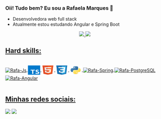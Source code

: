 ### Oii! Tudo bem? Eu sou a Rafaela Marques 👋

- Desenvolvedora web full stack
- Atualmente estou estudando Angular e Spring Boot

<div align="center">
  <a href="https://github.com/rmarques-s">
  <img height="150em" src="https://github-readme-stats.vercel.app/api?username=rmarques-s&show_icons=true&theme=jolly&include_all_commits=true&count_private=true"/>
  <img height="150em" src="https://github-readme-stats.vercel.app/api/top-langs/?username=rmarques-s&layout=compact&langs_count=7&theme=jolly"/>
</div>



  <h2 align="left"> Hard skills:</h2>  
<div style="display: inline_block"><br>
  <img align="center" alt="Rafa-Js" height="30" width="40" src="https://img.shields.io/badge/-Angular-00ECFF?logo=angular&logoColor=white&style=for-the-badge">
  <img align="center" alt="Rafa-Ts" height="30" width="40" src="https://raw.githubusercontent.com/devicons/devicon/master/icons/typescript/typescript-plain.svg">
  <img align="center" alt="Rafa-HTML" height="30" width="40" src="https://raw.githubusercontent.com/devicons/devicon/master/icons/html5/html5-original.svg">
  <img align="center" alt="Rafa-CSS" height="30" width="40" src="https://raw.githubusercontent.com/devicons/devicon/master/icons/css3/css3-original.svg">
  <img align="center" alt="Rafa-Python" height="30" width="40" src="https://raw.githubusercontent.com/devicons/devicon/master/icons/python/python-original.svg">
  <img align="center" alt="Rafa-Spring" height="30" width="40" src="https://cdn.jsdelivr.net/gh/devicons/devicon/icons/spring/spring-original.svg"/>
  <img align="center" alt="Rafa-PostgreSQL" height="30" width="40" src="https://cdn.jsdelivr.net/gh/devicons/devicon/icons/postgresql/postgresql-plain-wordmark.svg"/>
  <img align="center" alt="Rafa-Angular" height="30" width="40" src="https://cdn.jsdelivr.net/gh/devicons/devicon/icons/angularjs/angularjs-original.svg"/>


</div>

<br>
  <h2 align="left"> Minhas redes sociais:</h2>
<div> 
  <a href="https://www.instagram.com/_rmmarques/" target="_blank"><img src="https://img.shields.io/badge/-Instagram-%23E4405F?style=for-the-badge&logo=instagram&logoColor=white" target="_blank"></a>
  <a href="https://www.linkedin.com/in/rafaela-ribeiro-marques-dos-santos-82515722b/" target="_blank"><img src="https://img.shields.io/badge/-LinkedIn-%230077B5?style=for-the-badge&logo=linkedin&logoColor=white" target="_blank"></a>
 
